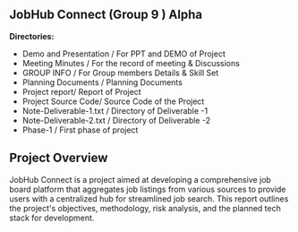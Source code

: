 ## JobHub Connect (Group 9 ) Alpha

**Directories:**

- Demo and Presentation / For PPT and DEMO of Project
- Meeting Minutes / For the record of meeting & Discussions
- GROUP INFO / For Group members Details & Skill Set
- Planning Documents / Planning Documents
- Project report/ Report of Project
- Project Source Code/ Source Code of the Project
- Note-Deliverable-1.txt / Directory of Deliverable -1
- Note-Deliverable-2.txt / Directory of Deliverable -2
- Phase-1 / First phase of project


## Project Overview
JobHub Connect is a project aimed at developing a comprehensive job board platform that aggregates job listings from various sources to provide users with a centralized hub for streamlined job search. This report outlines the project's objectives, methodology, risk analysis, and the planned tech stack for development.
